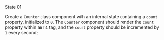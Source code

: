 State 01

Create a `Counter` class component with an internal state containing a `count` property, initialized to `0`. The `Counter` component should render the `count` property within an `h1` tag, and the `count` property should be incremented by `1` every second;
